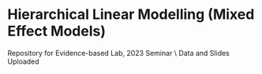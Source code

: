 # Hierarchical Linear Modelling (Mixed Effect Models)
Repository for Evidence-based Lab, 2023 Seminar \ 
Data and Slides Uploaded
